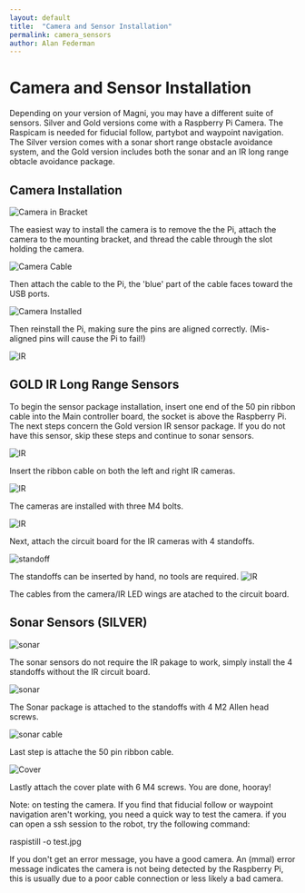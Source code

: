 ```yaml
---
layout: default
title:  "Camera and Sensor Installation"
permalink: camera_sensors
author: Alan Federman
---
```


# Camera and Sensor Installation

Depending on your version of Magni, you may have a different suite of sensors. Silver and Gold versions come with a Raspberry Pi Camera. The Raspicam is needed for fiducial follow, partybot and waypoint navigation. The Silver version comes with a sonar short
range obstacle avoidance system, and the Gold version includes both the sonar and an IR long range obtacle avoidance package.

## Camera Installation

![Camera in Bracket](a1.jpg)

The easiest way to install the camera is to remove the the Pi, attach the camera to the mounting bracket, and thread the cable through the slot holding the camera.

![Camera Cable](a2.jpg)

Then attach the cable to the Pi, the 'blue' part of the cable faces toward the USB ports.


 ![Camera Installed](a3.jpg)

 Then reinstall the Pi, making sure the pins are aligned correctly. (Mis-aligned pins will cause the Pi to fail!)


![IR ](a4.jpg)

## GOLD IR Long Range Sensors

To begin the sensor package installation, insert one end of the 50 pin ribbon cable into the Main controller board, the socket is above the Raspberry Pi. The next steps concern the Gold version IR sensor package.  If you do not have this sensor, skip these steps and continue to sonar sensors.

![IR ](a5.jpg)

Insert the ribbon cable on both the left and right IR cameras.

![IR ](a6.jpg)

The cameras are installed with three M4 bolts.

![IR ](a7.jpg)

Next, attach the circuit board for the IR cameras with 4 standoffs.

![standoff](standoff.jpg)

The standoffs can be inserted by hand, no tools are required.
![IR ](a8.jpg)

The cables from the camera/IR LED wings are atached to the circuit board.

## Sonar Sensors (SILVER)

![sonar ](a9.jpg)

The sonar sensors do not require the IR pakage to work, simply install the 4 standoffs without the IR circuit board.

![sonar ](a10.jpg)

The Sonar package is attached to the standoffs with 4 M2 Allen head screws.

![sonar cable ](a11.jpg)

Last step is attache the 50 pin ribbon cable.

![Cover](a12.jpg)

Lastly attach the cover plate with 6 M4 screws.  You are done, hooray!

Note: on testing the camera.  If you find that fiducial follow or waypoint navigation aren't working, you need a quick way to test the camera.  if you can open a ssh session to the robot, try the following command:

raspistill -o test.jpg

If you don't get an error message, you have a good camera. An (mmal) error message indicates the camera is not being detected by the Raspberry Pi, this is usually due to a poor cable connection or less likely a bad camera.
